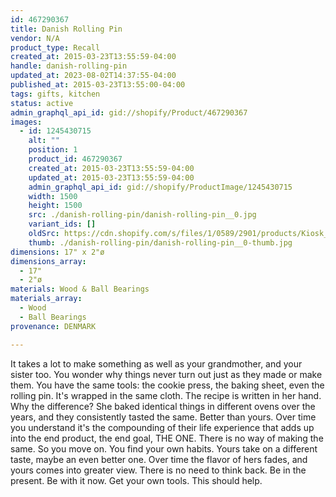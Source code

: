 ```yaml
---
id: 467290367
title: Danish Rolling Pin
vendor: N/A
product_type: Recall
created_at: 2015-03-23T13:55:59-04:00
handle: danish-rolling-pin
updated_at: 2023-08-02T14:37:55-04:00
published_at: 2015-03-23T13:55:00-04:00
tags: gifts, kitchen
status: active
admin_graphql_api_id: gid://shopify/Product/467290367
images:
  - id: 1245430715
    alt: ""
    position: 1
    product_id: 467290367
    created_at: 2015-03-23T13:55:59-04:00
    updated_at: 2015-03-23T13:55:59-04:00
    admin_graphql_api_id: gid://shopify/ProductImage/1245430715
    width: 1500
    height: 1500
    src: ./danish-rolling-pin/danish-rolling-pin__0.jpg
    variant_ids: []
    oldSrc: https://cdn.shopify.com/s/files/1/0589/2901/products/Kiosk_2014_09_670.jpeg?v=1427133359
    thumb: ./danish-rolling-pin/danish-rolling-pin__0-thumb.jpg
dimensions: 17" x 2"ø
dimensions_array:
  - 17"
  - 2"ø
materials: Wood & Ball Bearings
materials_array:
  - Wood
  - Ball Bearings
provenance: DENMARK

---
```


It takes a lot to make something as well as your grandmother, and your sister too. You wonder why things never turn out just as they made or make them. You have the same tools: the cookie press, the baking sheet, even the rolling pin. It's wrapped in the same cloth. The recipe is written in her hand. Why the difference? She baked identical things in different ovens over the years, and they consistently tasted the same. Better than yours. Over time you understand it's the compounding of their life experience that adds up into the end product, the end goal, THE ONE. There is no way of making the same. So you move on. You find your own habits. Yours take on a different taste, maybe an even better one. Over time the flavor of hers fades, and yours comes into greater view. There is no need to think back. Be in the present. Be with it now. Get your own tools. This should help.